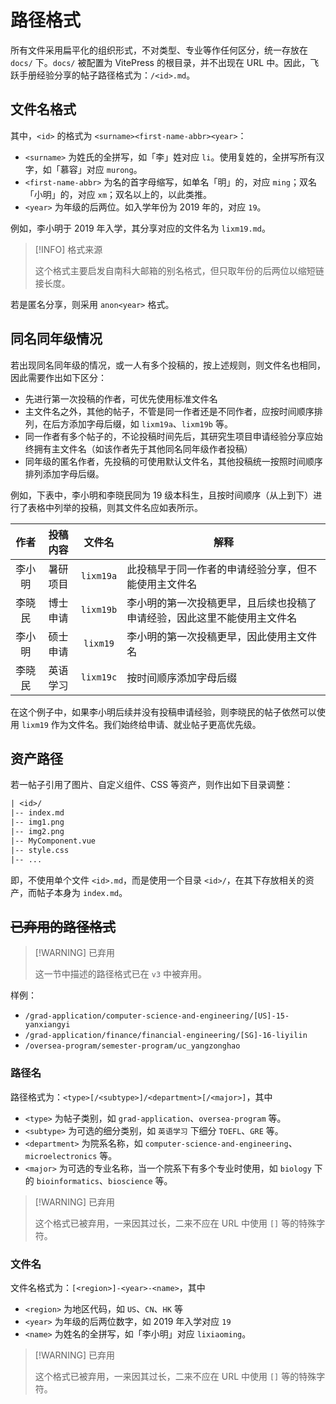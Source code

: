 # 路径格式

所有文件采用扁平化的组织形式，不对类型、专业等作任何区分，统一存放在 `docs/` 下。`docs/` 被配置为 VitePress 的根目录，并不出现在 URL 中。因此，飞跃手册经验分享的帖子路径格式为：`/<id>.md`。

## 文件名格式

其中，`<id>` 的格式为 `<surname><first-name-abbr><year>`：

- `<surname>` 为姓氏的全拼写，如「李」姓对应 `li`。使用复姓的，全拼写所有汉字，如「慕容」对应 `murong`。
- `<first-name-abbr>` 为名的首字母缩写，如单名「明」的，对应 `ming`；双名「小明」的，对应 `xm`；双名以上的，以此类推。
- `<year>` 为年级的后两位。如入学年份为 2019 年的，对应 `19`。

例如，李小明于 2019 年入学，其分享对应的文件名为 `lixm19.md`。

> [!INFO] 格式来源
>
> 这个格式主要启发自南科大邮箱的别名格式，但只取年份的后两位以缩短链接长度。

若是匿名分享，则采用 `anon<year>` 格式。

## 同名同年级情况

若出现同名同年级的情况，或一人有多个投稿的，按上述规则，则文件名也相同，因此需要作出如下区分：

- 先进行第一次投稿的作者，可优先使用标准文件名
- 主文件名之外，其他的帖子，不管是同一作者还是不同作者，应按时间顺序排列，在后方添加字母后缀，如 `lixm19a`、`lixm19b` 等。
- 同一作者有多个帖子的，不论投稿时间先后，其研究生项目申请经验分享应始终拥有主文件名（如该作者先于其他同名同年级作者投稿）
- 同年级的匿名作者，先投稿的可使用默认文件名，其他投稿统一按照时间顺序排列添加字母后缀。

例如，下表中，李小明和李晓民同为 19 级本科生，且按时间顺序（从上到下）进行了表格中列举的投稿，则其文件名应如表所示。

|  作者  | 投稿内容 |  文件名   | 解释                                                                     |
| :----: | :------: | :-------: | ------------------------------------------------------------------------ |
| 李小明 | 暑研项目 | `lixm19a` | 此投稿早于同一作者的申请经验分享，但不能使用主文件名                     |
| 李晓民 | 博士申请 | `lixm19b` | 李小明的第一次投稿更早，且后续也投稿了申请经验，因此这里不能使用主文件名 |
| 李小明 | 硕士申请 | `lixm19`  | 李小明的第一次投稿更早，因此使用主文件名                                 |
| 李晓民 | 英语学习 | `lixm19c` | 按时间顺序添加字母后缀                                                   |

在这个例子中，如果李小明后续并没有投稿申请经验，则李晓民的帖子依然可以使用 `lixm19` 作为文件名。我们始终给申请、就业帖子更高优先级。

## 资产路径

若一帖子引用了图片、自定义组件、CSS 等资产，则作出如下目录调整：

```txt
| <id>/
|-- index.md
|-- img1.png
|-- img2.png
|-- MyComponent.vue
|-- style.css
|-- ...
```

即，不使用单个文件 `<id>.md`，而是使用一个目录 `<id>/`，在其下存放相关的资产，而帖子本身为 `index.md`。

## ~~已弃用的路径格式~~

> [!WARNING] 已弃用
>
> 这一节中描述的路径格式已在 `v3` 中被弃用。

样例：

- `/grad-application/computer-science-and-engineering/[US]-15-yanxiangyi`
- `/grad-application/finance/financial-engineering/[SG]-16-liyilin`
- `/oversea-program/semester-program/uc_yangzonghao`

### 路径名

路径格式为：`<type>[/<subtype>]/<department>[/<major>]`，其中

- `<type>` 为帖子类别，如 `grad-application`、`oversea-program` 等。
- `<subtype>` 为可选的细分类别，如 `英语学习` 下细分 `TOEFL`、`GRE` 等。
- `<department>` 为院系名称，如 `computer-science-and-engineering`、`microelectronics` 等。
- `<major>` 为可选的专业名称，当一个院系下有多个专业时使用，如 `biology` 下的 `bioinformatics`、`bioscience` 等。

> [!WARNING] 已弃用
>
> 这个格式已被弃用，一来因其过长，二来不应在 URL 中使用 `[]` 等的特殊字符。

### 文件名

文件名格式为：`[<region>]-<year>-<name>`，其中

- `<region>` 为地区代码，如 `US`、`CN`、`HK` 等
- `<year>` 为年级的后两位数字，如 2019 年入学对应 `19`
- `<name>` 为姓名的全拼写，如「李小明」对应 `lixiaoming`。

> [!WARNING] 已弃用
>
> 这个格式已被弃用，一来因其过长，二来不应在 URL 中使用 `[]` 等的特殊字符。
